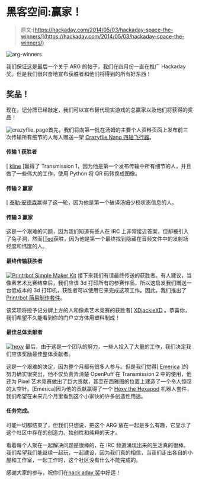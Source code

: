 # 黑客空间:赢家！

> 原文:[https://hackaday.com/2014/05/03/hackaday-space-the-winners/](https://hackaday.com/2014/05/03/hackaday-space-the-winners/)

![arg-winners](../Images/481aec5b4681c89645bfc0704a3cb780.png)

我们保证这是最后一个关于 ARG 的帖子，我们在四月份一直在推广 Hackaday 奖。但是我们很兴奋地宣布获胜者和他们将得到的所有好东西！

## 奖品！

现在，记分牌已经敲定，我们可以宣布替代现实游戏的总赢家以及他们将获得的奖品！

![crazyflie_page](../Images/7e57579fda8cda814325b2f352abe44e.png)首先，我们将向第一批在汤姆的主要个人资料页面上发布前三次传输所有细节的人每人赠送一架 [Crazyflie Nano 四轴飞行器](http://www.bitcraze.se/crazyflie/)。

#### 传输 1 获胜者

[ [kline](http://hackaday.io/hacker/3967) ]赢得了 Transmission 1，因为他是第一个发布传输中所有细节的人，并且做了一些伟大的工作，使用 Python 将 QR 码转换成图像。

#### 传输 2 赢家

[ [泰勒·安德森](http://hackaday.io/hacker/90)赢得了这一轮，因为他是第一个破译汤姆少校状态信息的人。

#### 传输 3 赢家

这是一个艰难的问题，因为我们知道有些人在 IRC 上非常接近答案，但却被引入了兔子洞，然而[[Ted](http://hackaday.io/hacker/4469)获胜，因为他是第一个最终找到隐藏在音频文件中的发射场经度和纬度的人。

#### 最终传输获胜者

[![Printrbot Simple Maker Kit](../Images/3886d0a240673f33bba1858a64f17505.png)](http://hackaday.com/wp-content/uploads/2014/04/simple-back-right.png) 接下来我们有请最终传送的获胜者。有人建议，当像素艺术比赛结束后，我们应该 3d 打印所有的参赛作品，所以这启发我们赠送一台低成本的 3d 打印机，获胜者可以使用它来完成这项工作。因此，我们推出了 [Printrbot 简易制作套件](https://printrbot.com/shop/printrbot-simple/)。

该奖项将授予记分牌上方的人和像素艺术竞赛的获胜者[ [XDjackieXD](http://hackaday.io/hacker/5120) 。恭喜你，我们希望不久能看到你的门户立方体用塑料制成！

#### 最佳总体贡献者

[![hexy](../Images/cca488ddd502a1133a871ab8b3e61a26.png)](http://hackaday.com/wp-content/uploads/2014/04/hexy.jpg) 最后，由于这是一个团队的努力，一些人投入了大量的工作，我们决定我们应该奖励最佳整体贡献者。

这是一个艰难的决定，因为整个月都有很多人参与。但是我们觉得[ [Emerica](http://hackaday.io/hacker/4018) ]的努力确实很突出，他不仅负责弄清楚 OpenPuff 在 Transmission 2 中的使用，他还为 Pixel 艺术竞赛做出了巨大贡献，甚至在西雅图的位置上建造了一个令人惊叹的太空针。[Emerica]因为他的贡献赢得了一个 [Hexy the Hexapod](http://arcbotics.com/products/hexy/) 机器人套件，我们希望在未来几个月里看到这个小家伙的许多创造性用途。

#### 任务完成。

可能一切都结束了，但我们只想说，把这个 ARG 放在一起是多么有趣，它显示了这个社区中存在的创造力、独创性和纯粹的天才。

看着每个人聚在一起解决问题是很棒的，在 IRC 频道涌现出来的生活真的很棒。我们希望我们能继续一起玩，一起建设，因为我们真的相信，当我们走出各自的小屋和工作室，一起工作时，这个社区没有什么不能完成的。

感谢大家的参与，祝你们在[hack aday 奖](http://hackaday.io/prize "The Hackaday Prize")中好运！